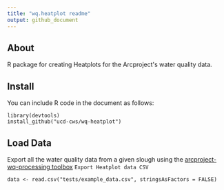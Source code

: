 ```yaml
---
title: "wq.heatplot readme"
output: github_document
---
```



## About

R package for creating Heatplots for the Arcproject's water quality data.



## Install

You can include R code in the document as follows:

```{r}
library(devtools)
install_github("ucd-cws/wq-heatplot")
```

## Load Data

Export all the water quality data from a given slough using the [arcproject-wq-processing toolbox](https://github.com/ucd-cws/arcproject-wq-processing) `Export Heatplot data CSV`

```{r}
data <- read.csv("tests/example_data.csv", stringsAsFactors = FALSE)
```